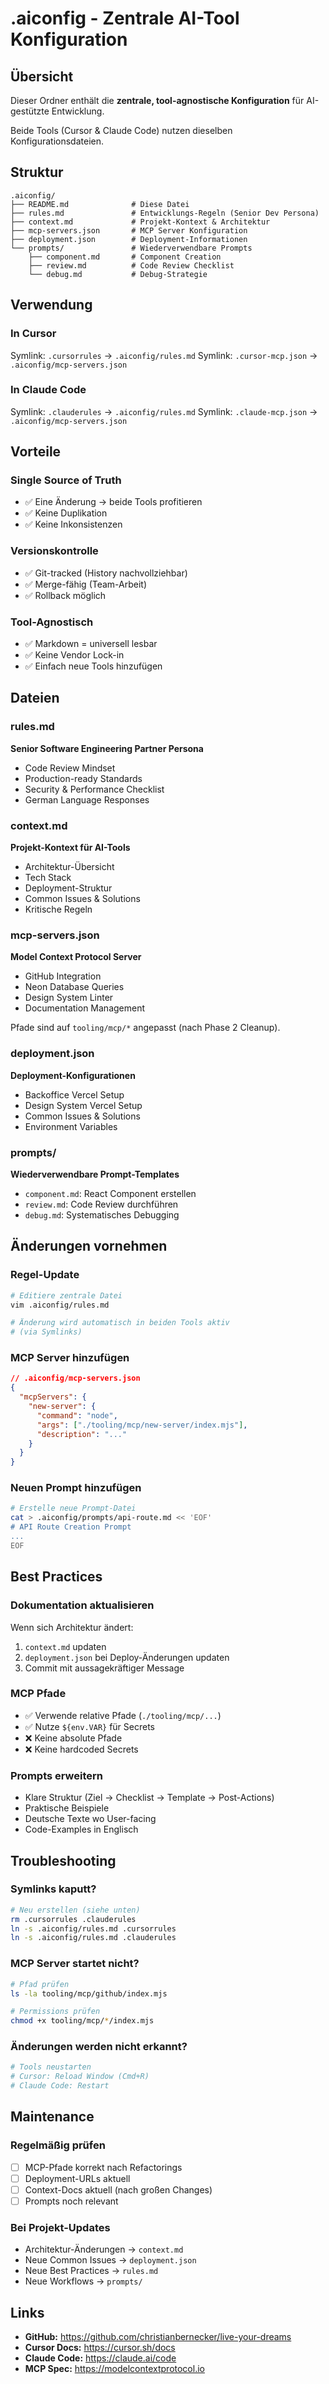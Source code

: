# .aiconfig - Zentrale AI-Tool Konfiguration

## Übersicht
Dieser Ordner enthält die **zentrale, tool-agnostische Konfiguration** für AI-gestützte Entwicklung.

Beide Tools (Cursor & Claude Code) nutzen dieselben Konfigurationsdateien.

## Struktur

```
.aiconfig/
├── README.md              # Diese Datei
├── rules.md               # Entwicklungs-Regeln (Senior Dev Persona)
├── context.md             # Projekt-Kontext & Architektur
├── mcp-servers.json       # MCP Server Konfiguration
├── deployment.json        # Deployment-Informationen
└── prompts/               # Wiederverwendbare Prompts
    ├── component.md       # Component Creation
    ├── review.md          # Code Review Checklist
    └── debug.md           # Debug-Strategie
```

## Verwendung

### In Cursor
Symlink: `.cursorrules` → `.aiconfig/rules.md`
Symlink: `.cursor-mcp.json` → `.aiconfig/mcp-servers.json`

### In Claude Code
Symlink: `.clauderules` → `.aiconfig/rules.md`
Symlink: `.claude-mcp.json` → `.aiconfig/mcp-servers.json`

## Vorteile

### Single Source of Truth
- ✅ Eine Änderung → beide Tools profitieren
- ✅ Keine Duplikation
- ✅ Keine Inkonsistenzen

### Versionskontrolle
- ✅ Git-tracked (History nachvollziehbar)
- ✅ Merge-fähig (Team-Arbeit)
- ✅ Rollback möglich

### Tool-Agnostisch
- ✅ Markdown = universell lesbar
- ✅ Keine Vendor Lock-in
- ✅ Einfach neue Tools hinzufügen

## Dateien

### rules.md
**Senior Software Engineering Partner Persona**
- Code Review Mindset
- Production-ready Standards
- Security & Performance Checklist
- German Language Responses

### context.md
**Projekt-Kontext für AI-Tools**
- Architektur-Übersicht
- Tech Stack
- Deployment-Struktur
- Common Issues & Solutions
- Kritische Regeln

### mcp-servers.json
**Model Context Protocol Server**
- GitHub Integration
- Neon Database Queries
- Design System Linter
- Documentation Management

Pfade sind auf `tooling/mcp/*` angepasst (nach Phase 2 Cleanup).

### deployment.json
**Deployment-Konfigurationen**
- Backoffice Vercel Setup
- Design System Vercel Setup
- Common Issues & Solutions
- Environment Variables

### prompts/
**Wiederverwendbare Prompt-Templates**
- `component.md`: React Component erstellen
- `review.md`: Code Review durchführen
- `debug.md`: Systematisches Debugging

## Änderungen vornehmen

### Regel-Update
```bash
# Editiere zentrale Datei
vim .aiconfig/rules.md

# Änderung wird automatisch in beiden Tools aktiv
# (via Symlinks)
```

### MCP Server hinzufügen
```json
// .aiconfig/mcp-servers.json
{
  "mcpServers": {
    "new-server": {
      "command": "node",
      "args": ["./tooling/mcp/new-server/index.mjs"],
      "description": "..."
    }
  }
}
```

### Neuen Prompt hinzufügen
```bash
# Erstelle neue Prompt-Datei
cat > .aiconfig/prompts/api-route.md << 'EOF'
# API Route Creation Prompt
...
EOF
```

## Best Practices

### Dokumentation aktualisieren
Wenn sich Architektur ändert:
1. `context.md` updaten
2. `deployment.json` bei Deploy-Änderungen updaten
3. Commit mit aussagekräftiger Message

### MCP Pfade
- ✅ Verwende relative Pfade (`./tooling/mcp/...`)
- ✅ Nutze `${env.VAR}` für Secrets
- ❌ Keine absolute Pfade
- ❌ Keine hardcoded Secrets

### Prompts erweitern
- Klare Struktur (Ziel → Checklist → Template → Post-Actions)
- Praktische Beispiele
- Deutsche Texte wo User-facing
- Code-Examples in Englisch

## Troubleshooting

### Symlinks kaputt?
```bash
# Neu erstellen (siehe unten)
rm .cursorrules .clauderules
ln -s .aiconfig/rules.md .cursorrules
ln -s .aiconfig/rules.md .clauderules
```

### MCP Server startet nicht?
```bash
# Pfad prüfen
ls -la tooling/mcp/github/index.mjs

# Permissions prüfen
chmod +x tooling/mcp/*/index.mjs
```

### Änderungen werden nicht erkannt?
```bash
# Tools neustarten
# Cursor: Reload Window (Cmd+R)
# Claude Code: Restart
```

## Maintenance

### Regelmäßig prüfen
- [ ] MCP-Pfade korrekt nach Refactorings
- [ ] Deployment-URLs aktuell
- [ ] Context-Docs aktuell (nach großen Changes)
- [ ] Prompts noch relevant

### Bei Projekt-Updates
- Architektur-Änderungen → `context.md`
- Neue Common Issues → `deployment.json`
- Neue Best Practices → `rules.md`
- Neue Workflows → `prompts/`

## Links
- **GitHub:** https://github.com/christianbernecker/live-your-dreams
- **Cursor Docs:** https://cursor.sh/docs
- **Claude Code:** https://claude.ai/code
- **MCP Spec:** https://modelcontextprotocol.io

